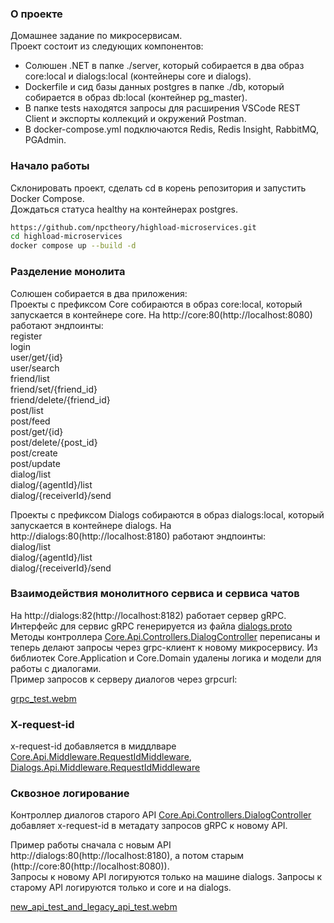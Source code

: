 ### О проекте
Домашнее задание по микросервисам.  
Проект состоит из следующих компонентов:  
* Солюшен .NET в папке ./server, который собирается в два образ core:local и dialogs:local (контейнеры core и dialogs).
* Dockerfile и сид базы данных postgres в папке ./db, который собирается в образ db:local (контейнер pg_master).
* В папке tests находятся запросы для расширения VSCode REST Client и экспорты коллекций и окружений Postman.
* В docker-compose.yml подключаются Redis, Redis Insight, RabbitMQ, PGAdmin.
### Начало работы
Склонировать проект, сделать cd в корень репозитория и запустить Docker Compose.  
Дождаться статуса healthy на контейнерах postgres.  
```bash
https://github.com/npctheory/highload-microservices.git
cd highload-microservices
docker compose up --build -d
```
### Разделение монолита
Солюшен собирается в два приложения:  
Проекты с префиксом Core собираются в образ core:local, который запускается в контейнере core. На http://core:80(http://localhost:8080) работают эндпоинты:  
register  
login  
user/get/{id}  
user/search  
friend/list  
friend/set/{friend_id}  
friend/delete/{friend_id}  
post/list  
post/feed  
post/get/{id}  
post/delete/{post_id}  
post/create  
post/update  
dialog/list  
dialog/{agentId}/list  
dialog/{receiverId}/send  

Проекты с префиксом Dialogs собираются в образ dialogs:local, который запускается в контейнере dialogs. На http://dialogs:80(http://localhost:8180) работают эндпоинты:  
dialog/list  
dialog/{agentId}/list  
dialog/{receiverId}/send  

### Взаимодействия монолитного сервиса и сервиса чатов  
На http://dialogs:82(http://localhost:8182) работает сервер gRPC.  
Интерфейс для сервис gRPC генерируется из файла [dialogs.proto](https://github.com/npctheory/highload-microservices/blob/main/server/Dialogs.Api/Protos/dialogs.proto)  
Методы контроллера [Core.Api.Controllers.DialogController](https://github.com/npctheory/highload-microservices/blob/main/server/Core.Api/Controllers/DialogController.cs) переписаны и теперь делают запросы через grpc-клиент к новому микросервису. Из библиотек Core.Application и Core.Domain удалены логика и модели для работы с диалогами.   
Пример запросов к серверу диалогов через grpcurl:  

[grpc_test.webm](https://github.com/user-attachments/assets/38ce1b54-60ee-4786-bd26-2ac846b68654)  

### X-request-id  
x-request-id добавляется в миддлваре [Core.Api.Middleware.RequestIdMiddleware](https://github.com/npctheory/highload-microservices/blob/main/server/Core.Api/Middleware/RequestIdMiddleware.cs), [Dialogs.Api.Middleware.RequestIdMiddleware](https://github.com/npctheory/highload-microservices/blob/main/server/Dialogs.Api/Middleware/RequestIdMiddleware.cs)  

### Сквозное логирование  
Контроллер диалогов старого API [Core.Api.Controllers.DialogController](https://github.com/npctheory/highload-microservices/blob/main/server/Core.Api/Controllers/DialogController.cs) добавляет x-request-id в метадату запросов gRPC к новому API.  

Пример работы сначала с новым API http://dialogs:80(http://localhost:8180), а потом старым (http://core:80(http://localhost:8080)).  
Запросы к новому API логируются только на машине dialogs. Запросы к старому API логируются только и core и на dialogs.  

[new_api_test_and_legacy_api_test.webm](https://github.com/user-attachments/assets/585f1ee5-c5d4-4993-85d9-00bfc1685cab)
